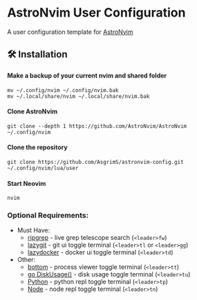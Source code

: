 # AstroNvim User Configuration

A user configuration template for [AstroNvim](https://github.com/AstroNvim/AstroNvim)

## 🛠️ Installation

#### Make a backup of your current nvim and shared folder

```shell
mv ~/.config/nvim ~/.config/nvim.bak
mv ~/.local/share/nvim ~/.local/share/nvim.bak
```

#### Clone AstroNvim

```shell
git clone --depth 1 https://github.com/AstroNvim/AstroNvim ~/.config/nvim
```

#### Clone the repository

```shell
git clone https://github.com/AsgrimS/astronvim-config.git ~/.config/nvim/lua/user
```

#### Start Neovim

```shell
nvim
```

### Optional Requirements:

- Must Have:
  - [ripgrep](https://github.com/BurntSushi/ripgrep) - live grep telescope search (`<leader>fw`)
  - [lazygit](https://github.com/jesseduffield/lazygit) - git ui toggle terminal (`<leader>tl` or `<leader>gg`)
  - [lazydocker](https://github.com/jesseduffield/lazydocker) - docker ui toggle terminal (`<leader>td`)
- Other:
  - [bottom](https://github.com/ClementTsang/bottom) - process viewer toggle terminal (`<leader>tt`)
  - [go DiskUsage()](https://github.com/dundee/gdu) - disk usage toggle terminal (`<leader>tu`)
  - [Python](https://www.python.org/) - python repl toggle terminal (`<leader>tp`)
  - [Node](https://nodejs.org/en/) - node repl toggle terminal (`<leader>tn`)
